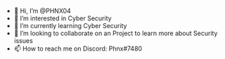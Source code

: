 - 👋 Hi, I’m @PHNX04
- 👀 I’m interested in Cyber Security
- 🌱 I’m currently learning Cyber Security
- 💞️ I’m looking to collaborate on an Project to learn more about Security issues
- 📫 How to reach me on Discord: Phnx#7480

<!---
PHNX04/PHNX04 is a ✨ special ✨ repository because its `README.md` (this file) appears on your GitHub profile.
You can click the Preview link to take a look at your changes.
--->
